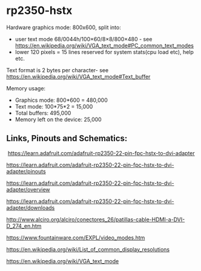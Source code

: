 # rp2350-hstx

Hardware graphics mode: 800x600, split into:
* user text mode 68/0044h/100×60/8×8/800×480 - see https://en.wikipedia.org/wiki/VGA_text_mode#PC_common_text_modes
* lower 120 pixels = 15 lines reserved for system stats(cpu load etc), help etc.

Text format is 2 bytes per character- see https://en.wikipedia.org/wiki/VGA_text_mode#Text_buffer

Memory usage:
* Graphics mode: 800\*600 = 480,000
* Text mode: 100\*75\*2 =  15,000
* Total buffers: 495,000
* Memory left on the device: 25,000


## Links, Pinouts and Schematics:
​
​https://learn.adafruit.com/adafruit-rp2350-22-pin-fpc-hstx-to-dvi-adapter

https://learn.adafruit.com/adafruit-rp2350-22-pin-fpc-hstx-to-dvi-adapter/pinouts

https://learn.adafruit.com/adafruit-rp2350-22-pin-fpc-hstx-to-dvi-adapter/overview

​https://learn.adafruit.com/adafruit-rp2350-22-pin-fpc-hstx-to-dvi-adapter/downloads

http://www.alciro.org/alciro/conectores_26/patillas-cable-HDMI-a-DVI-D_274_en.htm

https://www.fountainware.com/EXPL/video_modes.htm

https://en.wikipedia.org/wiki/List_of_common_display_resolutions

https://en.wikipedia.org/wiki/VGA_text_mode

